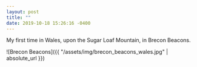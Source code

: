 ```yaml
---
layout: post
title: ""
date: 2019-10-18 15:26:16 -0400
---
```


My first time in Wales, upon the Sugar Loaf Mountain, in Brecon Beacons.

![Brecon Beacons]({{ "/assets/img/brecon_beacons_wales.jpg" | absolute_url }})